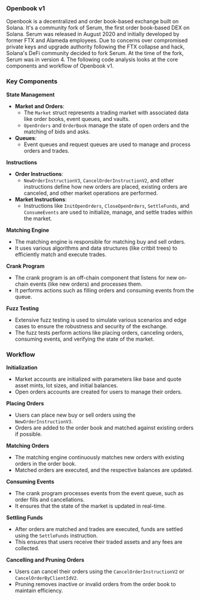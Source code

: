### Openbook v1

Openbook is a decentralized and order book-based exchange built on Solana. It's a community fork of Serum, the first order book-based DEX on Solana. Serum was released in August 2020 and initially developed by former FTX and Alameda employees. Due to concerns over compromised private keys and upgrade authority following the FTX collapse and hack, Solana's DeFi community decided to fork Serum. At the time of the fork, Serum was in version 4. The following code analysis looks at the core components and workflow of Openbook v1.

### Key Components

**State Management**
   - **Market and Orders**:
     - The `Market` struct represents a trading market with associated data like order books, event queues, and vaults.
     - `OpenOrders` and `OrderBook` manage the state of open orders and the matching of bids and asks.
   - **Queues**:
     - Event queues and request queues are used to manage and process orders and trades.

**Instructions**
   - **Order Instructions**:
     - `NewOrderInstructionV3`, `CancelOrderInstructionV2`, and other instructions define how new orders are placed, existing orders are canceled, and other market operations are performed.
   - **Market Instructions**:
     - Instructions like `InitOpenOrders`, `CloseOpenOrders`, `SettleFunds`, and `ConsumeEvents` are used to initialize, manage, and settle trades within the market.

**Matching Engine**
   - The matching engine is responsible for matching buy and sell orders.
   - It uses various algorithms and data structures (like critbit trees) to efficiently match and execute trades.

**Crank Program**
   - The crank program is an off-chain component that listens for new on-chain events (like new orders) and processes them.
   - It performs actions such as filling orders and consuming events from the queue.

**Fuzz Testing**
   - Extensive fuzz testing is used to simulate various scenarios and edge cases to ensure the robustness and security of the exchange.
   - The fuzz tests perform actions like placing orders, canceling orders, consuming events, and verifying the state of the market.

### Workflow

**Initialization**
   - Market accounts are initialized with parameters like base and quote asset mints, lot sizes, and initial balances.
   - Open orders accounts are created for users to manage their orders.

**Placing Orders**
   - Users can place new buy or sell orders using the `NewOrderInstructionV3`.
   - Orders are added to the order book and matched against existing orders if possible.

**Matching Orders**
   - The matching engine continuously matches new orders with existing orders in the order book.
   - Matched orders are executed, and the respective balances are updated.

**Consuming Events**
   - The crank program processes events from the event queue, such as order fills and cancellations.
   - It ensures that the state of the market is updated in real-time.

**Settling Funds**
   - After orders are matched and trades are executed, funds are settled using the `SettleFunds` instruction.
   - This ensures that users receive their traded assets and any fees are collected.

**Cancelling and Pruning Orders**
   - Users can cancel their orders using the `CancelOrderInstructionV2` or `CancelOrderByClientIdV2`.
   - Pruning removes inactive or invalid orders from the order book to maintain efficiency.
